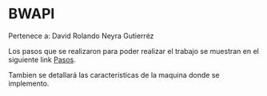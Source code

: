 # BWAPI

Pertenece a: David Rolando Neyra Gutierréz

Los pasos que se realizaron para poder realizar el trabajo se muestran en el siguiente link
[Pasos](https://github.com/xxdavidxx11/BWAPI/wiki/Pasos-para-la-creaci%C3%B3n).

Tambien se detallará las caracteristicas de la maquina donde se implemento.

